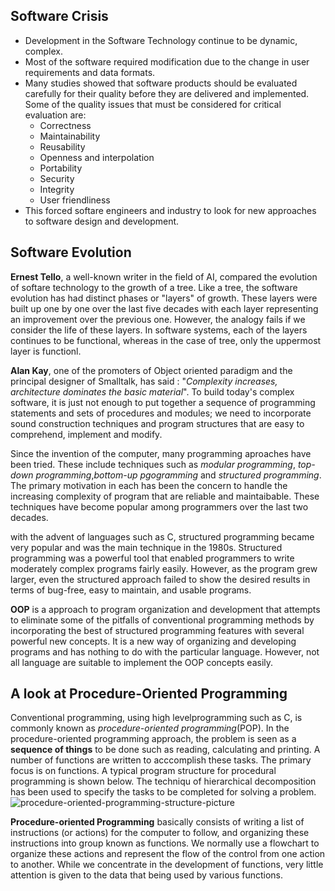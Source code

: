 ## Software Crisis
- Development in the Software Technology continue to be dynamic, complex.
- Most of the software required modification due to the change in user requirements and data formats.
- Many studies showed that software products should be evaluated carefully for their quality before they are delivered and implemented. Some of the quality issues that must be considered for critical evaluation are:
  - Correctness
  - Maintainability
  - Reusability
  - Openness and interpolation
  - Portability
  - Security
  - Integrity
  - User friendliness
- This forced softare engineers and industry to look for new approaches to software design and development.

## Software Evolution
**Ernest Tello**, a well-known writer in the field of AI, compared the evolution of softare technology to the growth of a tree. Like a tree, the software evolution has had distinct phases or "layers" of growth. These layers were built up one by one over the last five decades with each layer representing an improvement over the previous one. 
However, the analogy fails if we consider the life of these layers. In software systems, each of the layers continues to be functional, whereas in the case of tree, only the uppermost layer is functionl.

**Alan Kay**, one of the promoters of Object oriented paradigm and the principal designer of Smalltalk, has said : "*Complexity increases, architecture dominates the basic material*". To build today's complex software, it is just not enough to put together a sequence of programming statements and sets of procedures and modules; we need to incorporate sound construction techniques and program structures that are easy to comprehend, implement and modify.

Since the invention of the computer, many programming aproaches have been tried. These include techniques such as *modular programming*, *top-down programming*,*bottom-up pgogramming* and *structured programming*. The primary motivation in each has been the concern to handle the increasing complexity of program that are reliable and maintaibable. These techniques have become popular among programmers over the last two decades.

with the advent of languages such as C, structured programming became very popular and was the main technique in the 1980s. Structured programming was a powerful tool that enabled programmers to write moderately complex programs fairly easily. However, as the program grew larger, even the structured approach failed to show the desired results in terms of bug-free, easy to maintain, and usable programs.

**OOP** is a approach to program organization and development that attempts to eliminate some of the pitfalls of conventional programming methods by incorporating the best of structured programming features with several powerful new concepts. It is a new way of organizing and developing programs and has nothing to do with the particular language. However, not all language are suitable to implement the OOP concepts easily.

## A look at Procedure-Oriented Programming
Conventional programming, using high levelprogramming such as C, is commonly known as *procedure-oriented programming*(POP). In the procedure-oriented programming approach, the problem is seen as a **sequence of things** to be done such as reading, calculating and printing. A number of functions are written to acccomplish these tasks. The primary focus is on functions. A typical program structure for procedural programming is shown below. The techniqu of hierarchical decomposition has been used to specify the tasks to be completed for solving a problem.
![procedure-oriented-programming-structure-picture](https://github.com/user-attachments/assets/28cfe4f0-34a3-4a33-b2c8-bc28ca3ea69a)

**Procedure-oriented Programming** basically consists of writing a list of instructions (or actions) for the computer to follow, and organizing these instructions into group known as functions. We normally use a flowchart to organize these actions and represent the flow of the control from one action to another. While we concentrate in the development of functions, very little attention is given to the data that being used by various functions.
